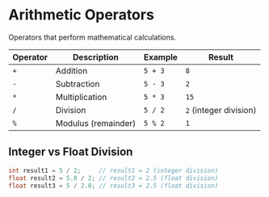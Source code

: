 # Arithmetic Operators

Operators that perform mathematical calculations.

| Operator | Description | Example | Result |
|----------|-------------|---------|--------|
| `+` | Addition | `5 + 3` | `8` |
| `-` | Subtraction | `5 - 3` | `2` |
| `*` | Multiplication | `5 * 3` | `15` |
| `/` | Division | `5 / 2` | `2` (integer division) |
| `%` | Modulus (remainder) | `5 % 2` | `1` |

## Integer vs Float Division
```c
int result1 = 5 / 2;     // result1 = 2 (integer division)
float result2 = 5.0 / 2; // result2 = 2.5 (float division)
float result3 = 5 / 2.0; // result3 = 2.5 (float division)